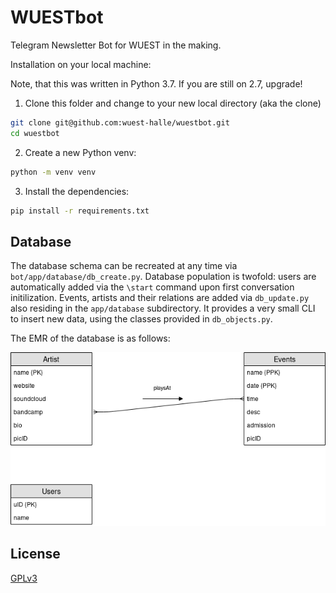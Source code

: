# WUESTbot

Telegram Newsletter Bot for WUEST in the making.

Installation on your local machine:

Note, that this was written in Python 3.7. If you are still on 2.7, upgrade!

1. Clone this folder and change to your new local directory (aka the clone)

``` bash
git clone git@github.com:wuest-halle/wuestbot.git
cd wuestbot
```

2. Create a new Python venv:

``` bash
python -m venv venv
```
3. Install the dependencies:

``` bash
pip install -r requirements.txt
```

## Database
The database schema can be recreated at any time via `bot/app/database/db_create.py`.
Database population is twofold: users are automatically added via the `\start` command upon first conversation initilization. Events, artists and their relations are added via `db_update.py` also residing in the `app/database` subdirectory. It provides a very small CLI to insert new data, using the classes provided in `db_objects.py`.

The EMR of the database is as follows:

![Database EMR](static/dbuml.png)

## License

[GPLv3](https://choosealicense.com/licenses/gpl-3.0/)